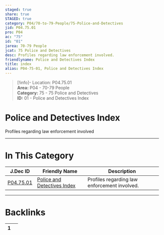 ```yaml
---  
staged: true  
share: true  
STAGED: true  
category: P04/70-to-79-People/75-Police-and-Detectives  
jid: P04.75.01  
pro: P04  
ac: "75"  
id: "01"  
jarea: 70-79 People  
jcat: 75 Police and Detectives  
desc: Profiles regarding law enforcement involved.  
friendlyname: Police and Detectives Index  
title: index  
alias: P04-75-01, Police and Detectives Index  
---  
```

  
>[!info]- Location: P04.75.01  
>**Area:** P04 - 70-79 People  
>**Category:** 75 - 75 Police and Detectives  
>**ID:** 01 - Police and Detectives Index  
  
# Police and Detectives Index  
  
Profiles regarding law enforcement involved  
   
  
  
---  
# In This Category  
  
| J.Dec ID                                                                                        | Friendly Name                                                                                                     | Description                                  |  
| ----------------------------------------------------------------------------------------------- | ----------------------------------------------------------------------------------------------------------------- | -------------------------------------------- |  
| [P04.75.01](index.md) | [Police and Detectives Index](index.md) | Profiles regarding law enforcement involved. |  
  
  
---  
# Backlinks  
<div><table class="dataview table-view-table"><thead class="table-view-thead"><tr class="table-view-tr-header"><th class="table-view-th"><span></span><span class="dataview small-text">1</span></th><th class="table-view-th"><span></span></th></tr></thead><tbody class="table-view-tbody"></tbody></table></div>